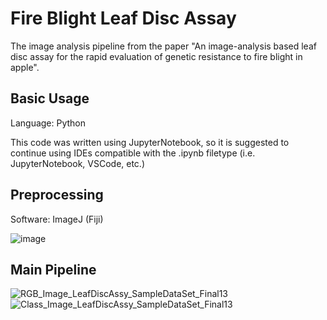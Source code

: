 # Fire Blight Leaf Disc Assay
The image analysis pipeline from the paper "An image-analysis based leaf disc assay for the rapid evaluation of genetic resistance to fire blight in apple".

## Basic Usage
Language: Python

This code was written using JupyterNotebook, so it is suggested to continue using IDEs compatible with the .ipynb filetype (i.e. JupyterNotebook, VSCode, etc.)

## Preprocessing
Software: ImageJ (Fiji) 

![image](https://github.com/RichardTegtmeier/Fire-Blight-Leaf-Disc-Assay/assets/55664780/d0ecad09-d52a-4b38-8117-fc6625ad4f90)




## Main Pipeline
![RGB_Image_LeafDiscAssy_SampleDataSet_Final13](https://github.com/RichardTegtmeier/Fire-Blight-Leaf-Disc-Assay/assets/55664780/ed52c896-5087-45e3-800b-3af5402dcb34) ![Class_Image_LeafDiscAssy_SampleDataSet_Final13](https://github.com/RichardTegtmeier/Fire-Blight-Leaf-Disc-Assay/assets/55664780/b37c160d-81b6-4d6d-8e26-e48717d6c8c9) 





